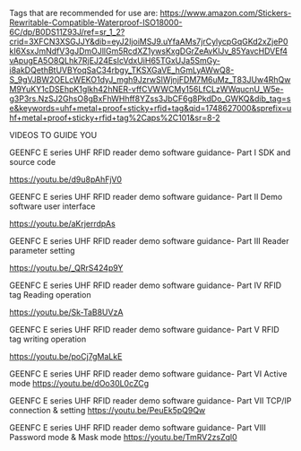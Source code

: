 Tags that are recommended for use are: https://www.amazon.com/Stickers-Rewritable-Compatible-Waterproof-ISO18000-6C/dp/B0DS11Z93J/ref=sr_1_2?crid=3XFCN3XSGJJY&dib=eyJ2IjoiMSJ9.uYfaAMs7jrCylycpGqGKd2xZjeP0kI6XsxJmNdfV3gJDmOJllGm5RcdXZ1ywsKxgDGrZeAvKlJv_85YavcHDVEf4vApugEA5O8QLhk7RjEJ24EsIcVdxUiH65TGxUJa5SmGy-i8akDQethBtUVBYoqSaC34rbgy_TKSXGaVE_hGmLyAWwQ8-S_9gVJBW2OELcWEKO1dyJ_mgh9JzrwSlWjnjFDM7M6uMz_T83JUw4RhQwM9YuKY1cDSEhpK1glkh42hNER-vffCVWWCMy156LfCLzWWqucnU_W5e-g3P3rs.NzSJ2GhsO8gBxFhWHhff8YZss3JbCF6g8PkdDo_GWKQ&dib_tag=se&keywords=uhf+metal+proof+sticky+rfid+tag&qid=1748627000&sprefix=uhf+metal+proof+sticky+rfid+tag%2Caps%2C101&sr=8-2


VIDEOS TO GUIDE YOU


GEENFC E series UHF RFID reader demo software guidance- Part I  SDK and source code

https://youtu.be/d9u8pAhFjV0

GEENFC E series UHF RFID reader demo software guidance- Part II  Demo software user interface

https://youtu.be/aKrjerrdpAs


GEENFC E series UHF RFID reader demo software guidance- Part III  Reader parameter setting

https://youtu.be/_QRrS424p9Y


GEENFC E series UHF RFID reader demo software guidance- Part IV  RFID tag Reading operation

https://youtu.be/Sk-TaB8UVzA


GEENFC E series UHF RFID reader demo software guidance- Part V RFID tag writing operation

https://youtu.be/poCj7gMaLkE

GEENFC E series UHF RFID reader demo software guidance- Part VI Active mode
https://youtu.be/dOo30L0cZCg


GEENFC E series UHF RFID reader demo software guidance- Part VII TCP/IP connection & setting
https://youtu.be/PeuEk5pQ9Qw


GEENFC E series UHF RFID reader demo software guidance- Part VIII Password mode & Mask mode
https://youtu.be/TmRV2zsZql0
